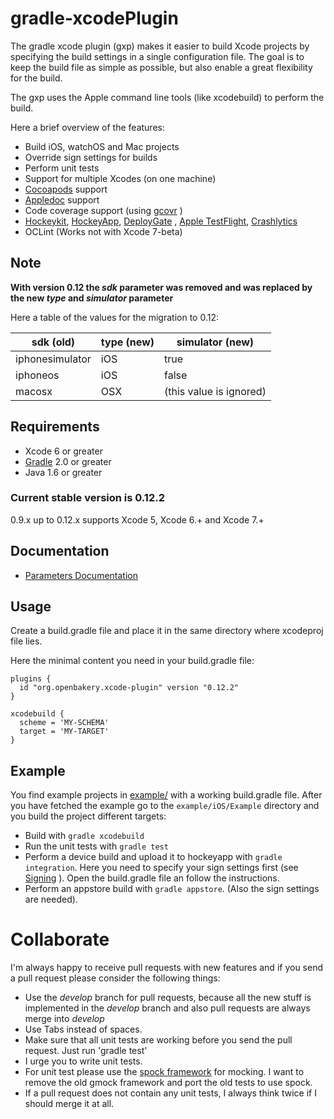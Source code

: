 gradle-xcodePlugin
==================

The gradle xcode plugin (gxp) makes it easier to build Xcode projects by specifying the build settings in a single configuration file. The goal is to keep the build file as simple as possible, but also enable a great flexibility for the build.

The gxp uses the Apple command line tools (like xcodebuild) to perform the build.

Here a brief overview of the features:

* Build iOS, watchOS and Mac projects
* Override sign settings for builds
* Perform unit tests
* Support for multiple Xcodes (on one machine)
* [Cocoapods](Cocoapods) support
* [Appledoc](http://gentlebytes.com/appledoc/) support
* Code coverage support (using [gcovr](http://gcovr.com) )
* [Hockeykit](http://hockeykit.net/), [HockeyApp](http://hockeyapp.net), [DeployGate](https://deploygate.com/) , [Apple TestFlight](https://developer.apple.com/testflight/), [Crashlytics](https://www.crashlytics.com/)
* OCLint (Works not with Xcode 7-beta)


## Note

**With version 0.12 the _sdk_ parameter was removed and was replaced by the new _type_ and _simulator_ parameter**

Here a table of the values for the migration to 0.12:

| sdk (old)         | type (new)    | simulator (new)         |
| ----------------- | ------------- | ------------------------|
| iphonesimulator   | iOS           | true                    |
| iphoneos          | iOS           | false                   |
| macosx            | OSX           | (this value is ignored) |


## Requirements

* Xcode 6 or greater
* [Gradle](http://gradle.org) 2.0 or greater
* Java 1.6 or greater


### Current stable version is 0.12.2

0.9.x up to 0.12.x supports Xcode 5, Xcode 6.+ and Xcode 7.+



## Documentation

* [Parameters Documentation](Documentation/Parameters.md)


## Usage

Create a build.gradle file and place it in the same directory where xcodeproj file lies.

Here the minimal content you need in your build.gradle file:

```
plugins {
  id "org.openbakery.xcode-plugin" version "0.12.2"
}

xcodebuild {
  scheme = 'MY-SCHEMA'
  target = 'MY-TARGET'
}

```

## Example

You find example projects in [example/](example/) with a working build.gradle file.
After you have fetched the example go to the `example/iOS/Example` directory and you build the project different targets:

* Build with `gradle xcodebuild`
* Run the unit tests with `gradle test`
* Perform a device build and upload it to hockeyapp with `gradle integration`. Here you need to specify your sign settings first (see [Signing](Documentation/Parameters.md#sign-settings) ). Open the build.gradle file an follow the instructions.
* Perform an appstore build with `gradle appstore`. (Also the sign settings are needed).

# Collaborate

I'm always happy to receive pull requests with new features and if you send a pull request please consider the following things:

* Use the _develop_ branch for pull requests, because all the new stuff is implemented in the _develop_ branch and also pull requests are always merge into _develop_
* Use Tabs instead of spaces.
* Make sure that all unit tests are working before you send the pull request. Just run 'gradle test' 
* I urge you to write unit tests.
* For unit test please use the [spock framework](http://spockframework.org) for mocking. I want to remove the old gmock framework and port the old tests to use spock.
* If a pull request does not contain any unit tests, I always think twice if I should merge it at all.

